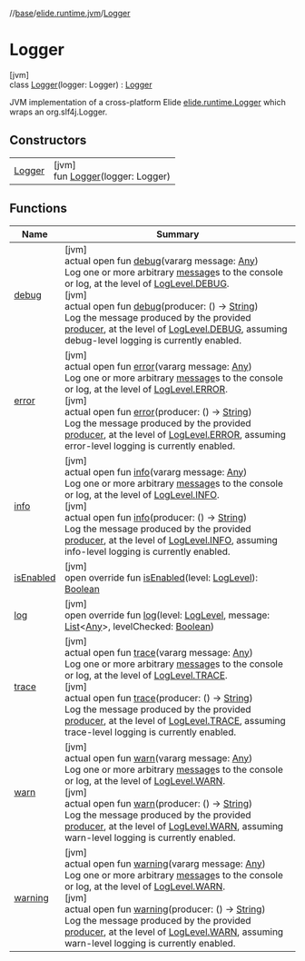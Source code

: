 //[base](../../../index.md)/[elide.runtime.jvm](../index.md)/[Logger](index.md)

# Logger

[jvm]\
class [Logger](index.md)(logger: Logger) : [Logger](../../elide.runtime/-logger/index.md)

JVM implementation of a cross-platform Elide [elide.runtime.Logger](../../elide.runtime/-logger/index.md) which wraps an org.slf4j.Logger.

## Constructors

| | |
|---|---|
| [Logger](-logger.md) | [jvm]<br>fun [Logger](-logger.md)(logger: Logger) |

## Functions

| Name | Summary |
|---|---|
| [debug](../../elide.runtime/-logger/debug.md) | [jvm]<br>actual open fun [debug](../../elide.runtime/-logger/debug.md)(vararg message: [Any](https://kotlinlang.org/api/latest/jvm/stdlib/kotlin/-any/index.html))<br>Log one or more arbitrary [message](../../elide.runtime/-logger/debug.md)s to the console or log, at the level of [LogLevel.DEBUG](../../elide.runtime/-log-level/-d-e-b-u-g/index.md).<br>[jvm]<br>actual open fun [debug](../../elide.runtime/-logger/debug.md)(producer: () -&gt; [String](https://kotlinlang.org/api/latest/jvm/stdlib/kotlin/-string/index.html))<br>Log the message produced by the provided [producer](../../elide.runtime/-logger/debug.md), at the level of [LogLevel.DEBUG](../../elide.runtime/-log-level/-d-e-b-u-g/index.md), assuming debug-level logging is currently enabled. |
| [error](../../elide.runtime/-logger/error.md) | [jvm]<br>actual open fun [error](../../elide.runtime/-logger/error.md)(vararg message: [Any](https://kotlinlang.org/api/latest/jvm/stdlib/kotlin/-any/index.html))<br>Log one or more arbitrary [message](../../elide.runtime/-logger/error.md)s to the console or log, at the level of [LogLevel.ERROR](../../elide.runtime/-log-level/-e-r-r-o-r/index.md).<br>[jvm]<br>actual open fun [error](../../elide.runtime/-logger/error.md)(producer: () -&gt; [String](https://kotlinlang.org/api/latest/jvm/stdlib/kotlin/-string/index.html))<br>Log the message produced by the provided [producer](../../elide.runtime/-logger/error.md), at the level of [LogLevel.ERROR](../../elide.runtime/-log-level/-e-r-r-o-r/index.md), assuming error-level logging is currently enabled. |
| [info](../../elide.runtime/-logger/info.md) | [jvm]<br>actual open fun [info](../../elide.runtime/-logger/info.md)(vararg message: [Any](https://kotlinlang.org/api/latest/jvm/stdlib/kotlin/-any/index.html))<br>Log one or more arbitrary [message](../../elide.runtime/-logger/info.md)s to the console or log, at the level of [LogLevel.INFO](../../elide.runtime/-log-level/-i-n-f-o/index.md).<br>[jvm]<br>actual open fun [info](../../elide.runtime/-logger/info.md)(producer: () -&gt; [String](https://kotlinlang.org/api/latest/jvm/stdlib/kotlin/-string/index.html))<br>Log the message produced by the provided [producer](../../elide.runtime/-logger/info.md), at the level of [LogLevel.INFO](../../elide.runtime/-log-level/-i-n-f-o/index.md), assuming info-level logging is currently enabled. |
| [isEnabled](is-enabled.md) | [jvm]<br>open override fun [isEnabled](is-enabled.md)(level: [LogLevel](../../elide.runtime/-log-level/index.md)): [Boolean](https://kotlinlang.org/api/latest/jvm/stdlib/kotlin/-boolean/index.html) |
| [log](log.md) | [jvm]<br>open override fun [log](log.md)(level: [LogLevel](../../elide.runtime/-log-level/index.md), message: [List](https://kotlinlang.org/api/latest/jvm/stdlib/kotlin.collections/-list/index.html)&lt;[Any](https://kotlinlang.org/api/latest/jvm/stdlib/kotlin/-any/index.html)&gt;, levelChecked: [Boolean](https://kotlinlang.org/api/latest/jvm/stdlib/kotlin/-boolean/index.html)) |
| [trace](../../elide.runtime/-logger/trace.md) | [jvm]<br>actual open fun [trace](../../elide.runtime/-logger/trace.md)(vararg message: [Any](https://kotlinlang.org/api/latest/jvm/stdlib/kotlin/-any/index.html))<br>Log one or more arbitrary [message](../../elide.runtime/-logger/trace.md)s to the console or log, at the level of [LogLevel.TRACE](../../elide.runtime/-log-level/-t-r-a-c-e/index.md).<br>[jvm]<br>actual open fun [trace](../../elide.runtime/-logger/trace.md)(producer: () -&gt; [String](https://kotlinlang.org/api/latest/jvm/stdlib/kotlin/-string/index.html))<br>Log the message produced by the provided [producer](../../elide.runtime/-logger/trace.md), at the level of [LogLevel.TRACE](../../elide.runtime/-log-level/-t-r-a-c-e/index.md), assuming trace-level logging is currently enabled. |
| [warn](../../elide.runtime/-logger/warn.md) | [jvm]<br>actual open fun [warn](../../elide.runtime/-logger/warn.md)(vararg message: [Any](https://kotlinlang.org/api/latest/jvm/stdlib/kotlin/-any/index.html))<br>Log one or more arbitrary [message](../../elide.runtime/-logger/warn.md)s to the console or log, at the level of [LogLevel.WARN](../../elide.runtime/-log-level/-w-a-r-n/index.md).<br>[jvm]<br>actual open fun [warn](../../elide.runtime/-logger/warn.md)(producer: () -&gt; [String](https://kotlinlang.org/api/latest/jvm/stdlib/kotlin/-string/index.html))<br>Log the message produced by the provided [producer](../../elide.runtime/-logger/warn.md), at the level of [LogLevel.WARN](../../elide.runtime/-log-level/-w-a-r-n/index.md), assuming warn-level logging is currently enabled. |
| [warning](../../elide.runtime/-logger/warning.md) | [jvm]<br>actual open fun [warning](../../elide.runtime/-logger/warning.md)(vararg message: [Any](https://kotlinlang.org/api/latest/jvm/stdlib/kotlin/-any/index.html))<br>Log one or more arbitrary [message](../../elide.runtime/-logger/warning.md)s to the console or log, at the level of [LogLevel.WARN](../../elide.runtime/-log-level/-w-a-r-n/index.md).<br>[jvm]<br>actual open fun [warning](../../elide.runtime/-logger/warning.md)(producer: () -&gt; [String](https://kotlinlang.org/api/latest/jvm/stdlib/kotlin/-string/index.html))<br>Log the message produced by the provided [producer](../../elide.runtime/-logger/warning.md), at the level of [LogLevel.WARN](../../elide.runtime/-log-level/-w-a-r-n/index.md), assuming warn-level logging is currently enabled. |
